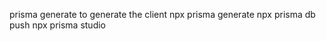 <!-- prisma -->

prisma generate to generate the client
npx prisma generate
npx prisma db push
npx prisma studio
